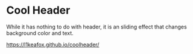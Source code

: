 # Cool Header

While it has nothing to do with header, it is an sliding effect that changes background color and text.

https://l1keafox.github.io/coolheader/
